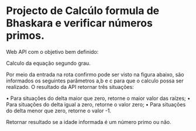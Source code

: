 # Projecto de Calcúlo formula de Bhaskara e verificar números primos. 

Web API com o objetivo bem definido: 

Calculo da equação segundo grau. 

Por meio da entrada na rota confirmo pode ser visto na figura abaixo, são informados os seguintes parâmetros a,b e c para que o calculo possa ser realizado. 
O resultado da API retornar três situações: 

•	Para situações do delta maior que zero, retorne o maior valor das raízes;
•	Para situações do delta igual a zero, retorne o valor zero;
•	Para situações do delta menor que zero, retorne o valor -1.







Retornar resultado se a idade informada é um número primo ou não. 

